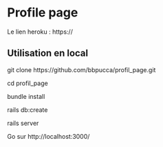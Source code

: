 
<h1>Profile page</h1>

Le lien heroku : https://

<h2>Utilisation en local</h2>
<p>git clone https://github.com/bbpucca/profil_page.git

cd profil_page

bundle install

rails db:create

rails server

Go sur http://localhost:3000/
